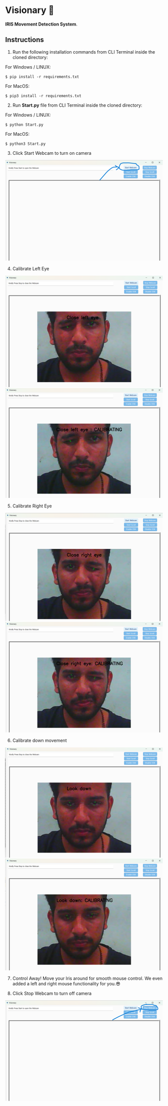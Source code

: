 # Visionary 👀

**IRIS Movement Detection System**.

## Instructions

1. Run the following installation commands from CLI Terminal inside the cloned directory:

For Windows / LINUX:

```
$ pip install -r requirements.txt
```

For MacOS:

```
$ pip3 install -r requirements.txt
```

2. Run **Start.py** file from CLI Terminal inside the cloned directory:

For Windows / LINUX:

```
$ python Start.py
```

For MacOS:

```
$ python3 Start.py
```

3. Click Start Webcam to turn on camera

![Visionary](./assets/img/start.png)

4. Calibrate Left Eye

![Visionary](./assets/img/1.png)
![Visionary](./assets/img/2.png)

5. Calibrate Right Eye

![Visionary](./assets/img/3.png)
![Visionary](./assets/img/4.png)

6. Calibrate down movement

![Visionary](./assets/img/5.png)
![Visionary](./assets/img/6.png)

7. Control Away! Move your Iris around for smooth mouse control. 
We even added a left and right mouse functionality for you.😎


8. Click Stop Webcam to turn off camera

![Visionary](./assets/img/stop.png)


